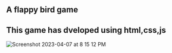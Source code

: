 ## A flappy bird game
## This game has dveloped using html,css,js
![Screenshot 2023-04-07 at 8 15 12 PM](https://user-images.githubusercontent.com/121494581/230628348-6e931e6c-4915-4f76-8a86-3b4b1c27834e.png)

